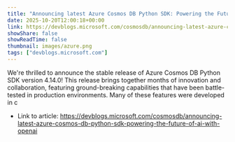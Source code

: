 ```yaml
---
title: "Announcing latest Azure Cosmos DB Python SDK: Powering the Future of AI with OpenAI"
date: 2025-10-20T12:00:18+00:00
link: https://devblogs.microsoft.com/cosmosdb/announcing-latest-azure-cosmos-db-python-sdk-powering-the-future-of-ai-with-openai
showShare: false
showReadTime: false
thumbnail: images/azure.png
tags: ["devblogs.microsoft.com"]
---
```

We're thrilled to announce the stable release of Azure Cosmos DB Python SDK version 4.14.0! This release brings together months of innovation and collaboration, featuring ground-breaking capabilities that have been battle-tested in production environments. Many of these features were developed in c

- Link to article: https://devblogs.microsoft.com/cosmosdb/announcing-latest-azure-cosmos-db-python-sdk-powering-the-future-of-ai-with-openai